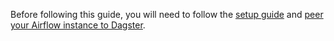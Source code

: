 Before following this guide, you will need to follow the [setup guide](/guides/labs/airlift/setup) and [peer your Airflow instance to Dagster](/guides/labs/airlift/peer-airflow-to-dagster).
